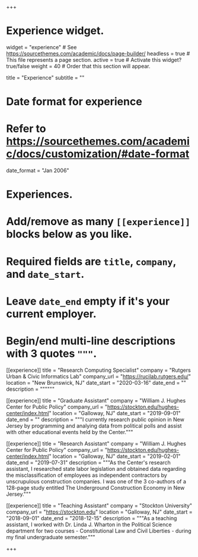 +++
# Experience widget.
widget = "experience"  # See https://sourcethemes.com/academic/docs/page-builder/
headless = true  # This file represents a page section.
active = true  # Activate this widget? true/false
weight = 40  # Order that this section will appear.

title = "Experience"
subtitle = ""

# Date format for experience
#   Refer to https://sourcethemes.com/academic/docs/customization/#date-format
date_format = "Jan 2006"

# Experiences.
#   Add/remove as many `[[experience]]` blocks below as you like.
#   Required fields are `title`, `company`, and `date_start`.
#   Leave `date_end` empty if it's your current employer.
#   Begin/end multi-line descriptions with 3 quotes `"""`.
[[experience]]
  title = "Research Computing Specialist"
  company = "Rutgers Urban & Civic Informatics Lab"
  company_url = "https://rucilab.rutgers.edu/"
  location = "New Brunswick, NJ"
  date_start = "2020-03-16"
  date_end = ""
  description = """"""

[[experience]]
  title = "Graduate Assistant"
  company = "William J. Hughes Center for Public Policy"
  company_url = "https://stockton.edu/hughes-center/index.html"
  location = "Galloway, NJ"
  date_start = "2019-09-01"
  date_end = ""
  description = """I currently research public opinion in New Jersey by programming and analying data from political polls and assist with other educational events held by the Center."""

[[experience]]
  title = "Research Assistant"
  company = "William J. Hughes Center for Public Policy"
  company_url = "https://stockton.edu/hughes-center/index.html"
  location = "Galloway, NJ"
  date_start = "2019-02-01"
  date_end = "2019-07-31"
  description = """As the Center's research assistant, I researched state labor legislation and obtained data regarding the misclassification of employees as independent contractors by unscrupulous construction companies. I was one of the 3 co-authors of a 128-page study entitled The Underground Construction Economy in New Jersey."""

[[experience]]
  title = "Teaching Assistant"
  company = "Stockton University"
  company_url = "https://stockton.edu"
  location = "Galloway, NJ"
  date_start = "2018-09-01"
  date_end = "2018-12-15"
  description = """As a teaching assistant, I worked with Dr. Linda J. Wharton in the Political Science department for two courses - Constitutional Law and Civil Liberties - during my final undergraduate semester."""

+++
